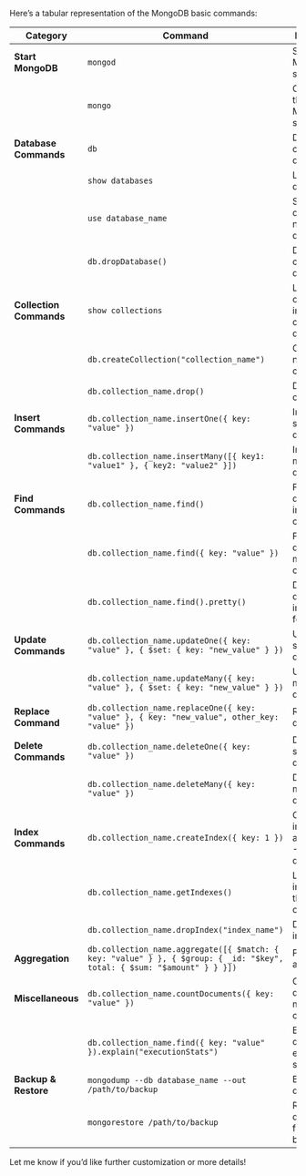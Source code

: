 Here’s a tabular representation of the MongoDB basic commands:

| **Category**           | **Command**                                                                                 | **Description**                                     |
|-------------------------|---------------------------------------------------------------------------------------------|-----------------------------------------------------|
| **Start MongoDB**       | `mongod`                                                                                   | Starts the MongoDB server.                         |
|                         | `mongo`                                                                                    | Connects to the MongoDB shell.                     |
| **Database Commands**   | `db`                                                                                       | Displays the current database.                     |
|                         | `show databases`                                                                           | Lists all databases.                               |
|                         | `use database_name`                                                                        | Switches to or creates a new database.             |
|                         | `db.dropDatabase()`                                                                        | Drops the current database.                        |
| **Collection Commands** | `show collections`                                                                         | Lists all collections in the current database.     |
|                         | `db.createCollection("collection_name")`                                                  | Creates a new collection.                          |
|                         | `db.collection_name.drop()`                                                                | Drops a collection.                                |
| **Insert Commands**     | `db.collection_name.insertOne({ key: "value" })`                                           | Inserts a single document.                         |
|                         | `db.collection_name.insertMany([{ key1: "value1" }, { key2: "value2" }])`                  | Inserts multiple documents.                        |
| **Find Commands**       | `db.collection_name.find()`                                                                | Finds all documents in the collection.             |
|                         | `db.collection_name.find({ key: "value" })`                                                | Finds documents matching the condition.            |
|                         | `db.collection_name.find().pretty()`                                                       | Displays documents in a readable format.           |
| **Update Commands**     | `db.collection_name.updateOne({ key: "value" }, { $set: { key: "new_value" } })`           | Updates a single document.                         |
|                         | `db.collection_name.updateMany({ key: "value" }, { $set: { key: "new_value" } })`          | Updates multiple documents.                        |
| **Replace Command**     | `db.collection_name.replaceOne({ key: "value" }, { key: "new_value", other_key: "value" })`| Replaces a document.                               |
| **Delete Commands**     | `db.collection_name.deleteOne({ key: "value" })`                                           | Deletes a single document.                         |
|                         | `db.collection_name.deleteMany({ key: "value" })`                                          | Deletes multiple documents.                        |
| **Index Commands**      | `db.collection_name.createIndex({ key: 1 })`                                               | Creates an index (1 for ascending, -1 for descending). |
|                         | `db.collection_name.getIndexes()`                                                          | Lists all indexes in the collection.               |
|                         | `db.collection_name.dropIndex("index_name")`                                               | Drops an index.                                    |
| **Aggregation**         | `db.collection_name.aggregate([{ $match: { key: "value" } }, { $group: { _id: "$key", total: { $sum: "$amount" } } }])` | Performs aggregation. |
| **Miscellaneous**       | `db.collection_name.countDocuments({ key: "value" })`                                      | Counts documents matching the condition.           |
|                         | `db.collection_name.find({ key: "value" }).explain("executionStats")`                       | Explains query execution statistics.               |
| **Backup & Restore**    | `mongodump --db database_name --out /path/to/backup`                                       | Backs up a database.                               |
|                         | `mongorestore /path/to/backup`                                                             | Restores a database from a backup.                 |

Let me know if you’d like further customization or more details!